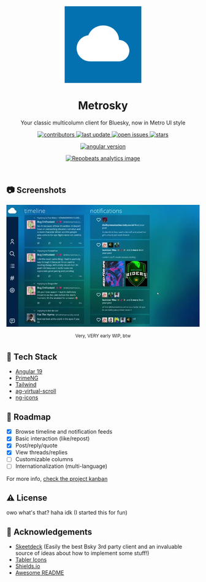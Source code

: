 <!--
Hey, thanks for using the awesome-readme-template template.  
If you have any enhancements, then fork this project and create a pull request 
or just open an issue with the label "enhancement".

Don't forget to give this project a star for additional support ;)
Maybe you can mention me or this repo in the acknowledgements too
-->
<div align="center">

  <img src="https://github.com/kryst4line/metrosky/raw/refs/heads/main/.github/icon.webp" alt="logo" width="200" height="auto" />
  <h1>Metrosky</h1>
  
  <p>
    Your classic multicolumn client for Bluesky, now in Metro UI style 
  </p>
    
  <!-- Badges -->
  <p>
    <a href="https://github.com/kryst4line/metrosky/graphs/contributors">
      <img src="https://img.shields.io/github/contributors/kryst4line/metrosky" alt="contributors" />
    </a>
    <a href="">
      <img src="https://img.shields.io/github/last-commit/kryst4line/metrosky" alt="last update" />
    </a>
    <a href="https://github.com/kryst4line/metrosky/issues/">
      <img src="https://img.shields.io/github/issues/kryst4line/metrosky" alt="open issues" />
    </a>
    <a href="https://github.com/Louis3797/awesome-readme-template/stargazers">
      <img src="https://img.shields.io/github/stars/kryst4line/metrosky" alt="stars" />
    </a>
  </p>
  
  <p>
    <a href="">
      <img src="https://img.shields.io/github/package-json/dependency-version/kryst4line/metrosky/@angular/core" alt="angular version" />
    </a>
  </p>

  [![Repobeats analytics image](https://repobeats.axiom.co/api/embed/b91e825d74528f905289f0df10d2bca516f62be3.svg "Repobeats analytics image")](https://github.com/kryst4line/metrosky/pulse)

</div>

<br />


<!-- Screenshots -->
## :camera: Screenshots

<div align="center">
    <img src="https://github.com/kryst4line/metrosky/raw/refs/heads/main/.github/demo.webp" alt="screenshot" />
    <p><sup>Very, VERY early WIP, btw</sup></p>
</div>


<!-- TechStack -->
## :space_invader: Tech Stack

 - [Angular 19](https://v19.angular.dev/)
 - [PrimeNG](https://primeng.org/)
 - [Tailwind](https://tailwindcss.com/)
 - [ag-virtual-scroll](https://github.com/ericferreira1992/ag-virtual-scroll)
 - [ng-icons](https://github.com/ng-icons/ng-icons)


<!-- Roadmap -->
## :compass: Roadmap

* [x] Browse timeline and notification feeds 
* [x] Basic interaction (like/repost)
* [x] Post/reply/quote
* [x] View threads/replies
* [ ] Customizable columns
* [ ] Internationalization (multi-language)

For more info, [check the project kanban](https://github.com/users/kryst4line/projects/1)


<!-- License -->
## :warning: License

owo what's that? haha idk (I started this for fun)


<!-- Acknowledgments -->
## :gem: Acknowledgements

 - [Skeetdeck](https://github.com/mary-ext/skeetdeck) (Easily the best Bsky 3rd party client and an invaluable source of ideas about how to implement some stuff!)
 - [Tabler Icons](https://tablericons.com/)
 - [Shields.io](https://shields.io/)
 - [Awesome README](https://github.com/matiassingers/awesome-readme)

